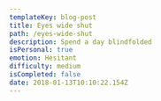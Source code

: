 ```yaml
---
templateKey: blog-post
title: Eyes wide shut
path: /eyes-wide-shut
description: Spend a day blindfolded
isPersonal: true
emotion: Hesitant
difficulty: medium
isCompleted: false
date: 2018-01-13T10:10:22.154Z
---
```


